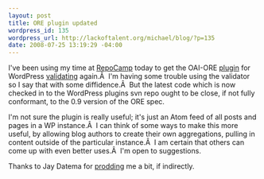```yaml
--- 
layout: post
title: ORE plugin updated
wordpress_id: 135
wordpress_url: http://lackoftalent.org/michael/blog/?p=135
date: 2008-07-25 13:19:29 -04:00
---
```

I've been using my time at <a href="http://barcamp.org/RepoCamp" target="_blank">RepoCamp</a> today to get the OAI-ORE <a href="http://lackoftalent.org/michael/blog/ore-wordpress-plug-in/" target="_blank">plugin</a> for WordPress <a href="http://african.lanl.gov/ovalnet/validate.jsp" target="_blank">validating</a> again.Â  I'm having some trouble using the validator so I say that with some diffidence.Â  But the latest code which is now checked in to the WordPress plugins svn repo ought to be close, if not fully conformant, to the 0.9 version of the ORE spec.

I'm not sure the plugin is really useful; it's just an Atom feed of all posts and pages in a WP instance.Â  I can think of some ways to make this more useful, by allowing blog authors to create their own aggregations, pulling in content outside of the particular instance.Â  I am certain that others can come up with even better uses.Â  I'm open to suggestions.

Thanks to Jay Datema for <a href="http://www.bookism.org/open/2008/07/17/repurposing-metadata/" target="_blank">prodding</a> me a bit, if indirectly.
